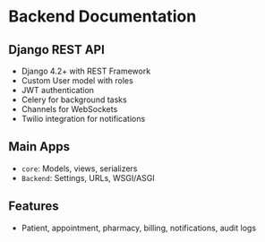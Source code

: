 # Backend Documentation

## Django REST API
- Django 4.2+ with REST Framework
- Custom User model with roles
- JWT authentication
- Celery for background tasks
- Channels for WebSockets
- Twilio integration for notifications

## Main Apps
- `core`: Models, views, serializers
- `Backend`: Settings, URLs, WSGI/ASGI

## Features
- Patient, appointment, pharmacy, billing, notifications, audit logs
